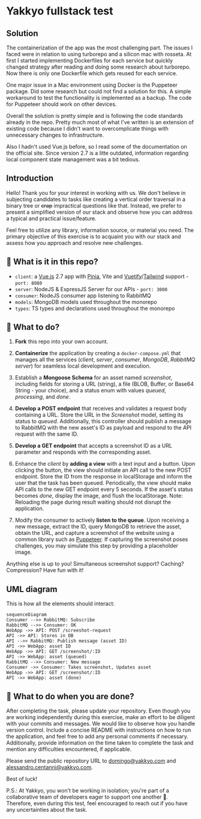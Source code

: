 # Yakkyo fullstack test

## Solution

The containerization of the app was the most challenging part. The issues I faced were in relation to using turborepo and a silicon mac with rosseta. At first I started implementing Dockerfiles for each service but quickly changed strategy after reading and doing some research about turborepo. Now there is only one Dockerfile which gets reused for each service.

One major issue in a Mac environment using Docker is the Puppeteer package. Did some research but could not find a solution for this. A simple workaround to test the functionality is implemented as a backup. The code for Puppeteer should work on other devices.

Overall the solution is pretty simple and is following the code standards already in the repo. Pretty much most of what I've written is an extension of existing code because I didn't want to overcomplicate things with unnecessary changes to infrastructure.

Also I hadn't used Vue.js before, so I read some of the documentation on the official site. Since version 2.7 is a litte outdated, information regarding local component state management was a bit tedious.

## Introduction

Hello! Thank you for your interest in working with us. We don't believe in subjecting candidates to tasks like creating a vertical order traversal in a binary tree or ~~crap~~ impractical questions like that. Instead, we prefer to present a simplified version of our stack and observe how you can address a typical and practical issue/feature.

Feel free to utilize any library, information source, or material you need. The primary objective of this exercise is to acquaint you with our stack and assess how you approach and resolve new challenges.

## 🧐 What is it in this repo?

- `client`: a [Vue.js](https://vuejs.org/) 2.7 app with [Pinia](https://pinia.vuejs.org/), Vite and [Vuetify](https://vuetifyjs.com/en/)/[Tailwind](https://tailwindcss.com/) support - `port: 8080 `
- `server`: NodeJS & ExpressJS Server for our APIs - `port: 3000`
- `consumer`: NodeJS consumer app listening to RabbitMQ
- `models`: MongoDB models used throughout the monorepo
- `types`: TS types and declarations used throughout the monorepo

## 🫡 What to do?

1. **Fork** this repo into your own account.

2. **Containerize** the application by creating a `docker-compose.yml` that manages all the services (_client_, _server_, _consumer_, _MongoDB_, _RabbitMQ server_) for seamless local development and execution.

3. Establish a **Mongoose Schema** for an asset named _screenshot_, including fields for storing a URL (string), a file (BLOB, Buffer, or Base64 String - your choice), and a status enum with values _queued_, _processing_, and _done_.

4. **Develop a POST endpoint** that receives and validates a request body containing a URL. Store the URL in the _Screenshot_ model, setting its status to _queued_. Additionally, this controller should publish a message to RabbitMQ with the new asset's ID as payload and respond to the API request with the same ID.

5. **Develop a GET endpoint** that accepts a screenshot ID as a URL parameter and responds with the corresponding asset.

6. Enhance the _client_ by **adding a view** with a text input and a button. Upon clicking the button, the view should initiate an API call to the new POST endpoint. Store the ID from the response in localStorage and inform the user that the task has been queued. Periodically, the view should make API calls to the new GET endpoint every 5 seconds. If the asset's status becomes _done_, display the image, and flush the localStorage. Note: Reloading the page during result waiting should not disrupt the application.

7. Modify the consumer to actively **listen to the queue**. Upon receiving a new message, extract the ID, query MongoDB to retrieve the asset, obtain the URL, and capture a screenshot of the website using a common library such as [Puppeteer](https://www.npmjs.com/package/puppeteer). If capturing the screenshot poses challenges, you may simulate this step by providing a placeholder image.

Anything else is up to you! Simultaneous screenshot support? Caching? Compression? Have fun with it!

## UML diagram

This is how all the elements should interact:

```mermaid
sequenceDiagram
Consumer -->> RabbitMQ: Subscribe
RabbitMQ -->> Consumer: OK
WebApp ->> API: POST /screeshot-request
API ->> API: Stores in DB
API -->> RabbitMQ: Publish message (asset ID)
API ->> WebApp: asset ID
WebApp ->> API: GET /screenshot/:ID
API ->> WebApp: asset (queued)
RabbitMQ -->> Consumer: New message
Consumer ->> Consumer: Takes screenshot, Updates asset
WebApp ->> API: GET /screenshot/:ID
API ->> WebApp: asset (done)
```

## 🥳 What to do when you are done?

After completing the task, please update your repository. Even though you are working independently during this exercise, make an effort to be diligent with your commits and messages. We would like to observe how you handle version control. Include a concise README with instructions on how to run the application, and feel free to add any personal comments if necessary. Additionally, provide information on the time taken to complete the task and mention any difficulties encountered, if applicable.

Please send the public repository URL to domingo@yakkyo.com and alessandro.centanni@yakkyo.com.

Best of luck!

P.S.: At Yakkyo, you won't be working in isolation; you're part of a collaborative team of developers eager to support one another 💪. Therefore, even during this test, feel encouraged to reach out if you have any uncertainties about the task.
